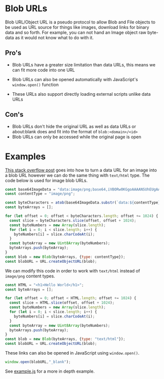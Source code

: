 # Blob URLs

Blob URL/Object URL is a pseudo protocol to allow Blob and File objects to be used as URL source for things like images, download links for binary data and so forth. For example, you can not hand an Image object raw byte-data as it would not know what to do with it.

## Pro's

- Blob URLs have a greater size limitation than data URLs, this means we can fit more code into one URL

- Blob URLs can also be opened automatically with JavaScript's `window.open()` function

- These URLs also support directly loading external scripts unlike data URLs

## Con's

- Blob URLs don't hide the original URL as well as data URLs or about:blank does and fit into the format of `blob:<domain>/<id>`
- Blob URLs can only be accessed while the original page is open

# Examples

[This stack overflow post](https://stackoverflow.com/a/54466127/14635947) goes into how to turn a data URL for an image into a blob URL however we can do the same thing with `text/html` type.
The code below is used for image blob URLs.

```js
const base64ImageData = "data:image/png;base64,iVBORw0KGgoAAAANSUhEUgAAAAUAAAAFCAYAAACNbyblAAAAHElEQVQI12P4//8/w38GIAXDIBKE0DHxgljNBAAO9TXL0Y4OHwAAAABJRU5ErkJggg==";
const contentType = "image/png";

const byteCharacters = atob(base64ImageData.substr(`data:${contentType};base64,`.length));
const byteArrays = [];

for (let offset = 0; offset < byteCharacters.length; offset += 1024) {
  const slice = byteCharacters.slice(offset, offset + 1024);
  const byteNumbers = new Array(slice.length);
  for (let i = 0; i < slice.length; i++) {
    byteNumbers[i] = slice.charCodeAt(i);
  }
  const byteArray = new Uint8Array(byteNumbers);
  byteArrays.push(byteArray);
}
const blob = new Blob(byteArrays, {type: contentType});
const blobURL = URL.createObjectURL(blob);
```

We can modify this code in order to work with `text/html` instead of `image/png` content types.

```js
const HTML = "<h1>Hello World</h1>";
const byteArrays = [];

for (let offset = 0; offset < HTML.length; offset += 1024) {
  const slice = HTML.slice(offset, offset + 1024);
  const byteNumbers = new Array(slice.length);
  for (let i = 0; i < slice.length; i++) {
    byteNumbers[i] = slice.charCodeAt(i);
  }
  const byteArray = new Uint8Array(byteNumbers);
  byteArrays.push(byteArray);
}
const blob = new Blob(byteArrays, {type: "text/html"});
const blobURL = URL.createObjectURL(blob);
```

These links can also be opened in JavaScript using `window.open()`.

```js
window.open(blobURL,"_blank");
```

See [example.js](/example.js) for a more in depth example.
